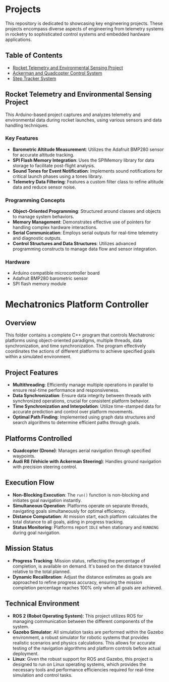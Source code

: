 # Projects

This repository is dedicated to showcasing key engineering projects. These projects encompass diverse aspects of engineering from telemetry systems in rocketry to sophisticated control systems and embedded hardware applications.

## Table of Contents
- [Rocket Telemetry and Environmental Sensing Project](#rocket-telemetry-and-environmental-sensing-project)
- [Ackerman and Quadcopter Control System](#quadcopter-control-system)
- [Step Tracker System](#step-tracker-system)

## Rocket Telemetry and Environmental Sensing Project
This Arduino-based project captures and analyzes telemetry and environmental data during rocket launches, using various sensors and data handling techniques.

### Key Features
- **Barometric Altitude Measurement**: Utilizes the Adafruit BMP280 sensor for accurate altitude tracking.
- **SPI Flash Memory Integration**: Uses the SPIMemory library for data storage to facilitate post-flight analysis.
- **Sound Tones for Event Notification**: Implements sound notifications for critical launch phases using a tones library.
- **Telemetry Data Filtering**: Features a custom filter class to refine altitude data and reduce sensor noise.

### Programming Concepts
- **Object-Oriented Programming**: Structured around classes and objects to manage system behaviors.
- **Memory Management**: Demonstrates effective use of pointers for handling complex hardware interactions.
- **Serial Communication**: Employs serial outputs for real-time telemetry and diagnostic outputs.
- **Control Structures and Data Structures**: Utilizes advanced programming constructs to manage data flow and sensor integration.

### Hardware 
- Arduino compatible microcontroller board
- Adafruit BMP280 barometric sensor
- SPI flash memory module

# Mechatronics Platform Controller

## Overview

This folder contains a complete C++ program that controls Mechatronic platforms using object-oriented paradigms, multiple threads, data synchronization, and time synchronization. The program effectively coordinates the actions of different platforms to achieve specified goals within a simulated environment.

## Project Features

- **Multithreading**: Efficiently manage multiple operations in parallel to ensure real-time performance and responsiveness.
- **Data Synchronization**: Ensure data integrity between threads with synchronized operations, crucial for consistent platform behavior.
- **Time Synchronization and Interpolation**: Utilize time-stamped data for accurate prediction and control over platform movements.
- **Optimal Path Finding**: Implemented using graph data structures and search algorithms to determine efficient paths through goals.

## Platforms Controlled

- **Quadcopter (Drone)**: Manages aerial navigation through specified waypoints.
- **Audi R8 (Vehicle with Ackerman Steering)**: Handles ground navigation with precision steering control.

## Execution Flow

- **Non-Blocking Execution**: The `run()` function is non-blocking and initiates goal navigation instantly.
- **Simultaneous Operation**: Platforms operate on separate threads, navigating goals simultaneously for optimal efficiency.
- **Distance Computation**: At mission start, each platform calculates the total distance to all goals, aiding in progress tracking.
- **Status Monitoring**: Platforms report `IDLE` when stationary and `RUNNING` during goal navigation.

## Mission Status

- **Progress Tracking**: Mission status, reflecting the percentage of completion, is available on demand. It's based on the distance traveled relative to the total planned.
- **Dynamic Recalibration**: Adjust the distance estimates as goals are approached to refine progress accuracy, ensuring the mission completion percentage reaches 100% only when all goals are achieved.

## Technical Environment

- **ROS 2 (Robot Operating System)**: This project utilizes ROS for managing communication between the different components of the system. 
- **Gazebo Simulator**: All simulation tasks are performed within the Gazebo environment, a robust simulator for robotic systems that provides realistic scenarios and physics calculations. This allows for accurate testing of the navigation algorithms and platform controls before actual deployment.
- **Linux**: Given the robust support for ROS and Gazebo, this project is designed to run on Linux operating systems, which provides the necessary tools and performance efficiencies required for real-time simulation and control tasks.
